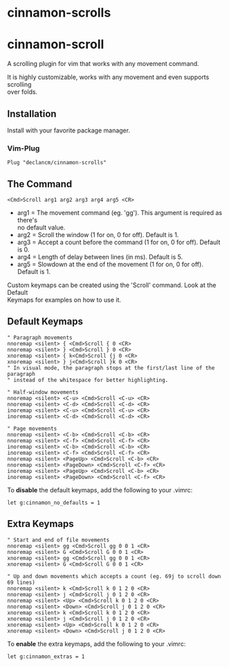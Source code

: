 # cinnamon-scrolls
# cinnamon-scroll

A scrolling plugin for vim that works with any movement command.

It is highly customizable, works with any movement and even supports scrolling\
over folds.

## Installation

Install with your favorite package manager.

### Vim-Plug

```vim
Plug "declancm/cinnamon-scrolls"
```

## The Command

```vim
<Cmd>Scroll arg1 arg2 arg3 arg4 arg5 <CR>
```

* arg1 = The movement command (eg. 'gg'). This argument is required as there's\
  no default value.
* arg2 = Scroll the window (1 for on, 0 for off). Default is 1.
* arg3 = Accept a count before the command (1 for on, 0 for off). Default is 0.
* arg4 = Length of delay between lines (in ms). Default is 5.
* arg5 = Slowdown at the end of the movement (1 for on, 0 for off). Default is 1.

Custom keymaps can be created using the 'Scroll' command. Look at the Default\
Keymaps for examples on how to use it.

## Default Keymaps

```vim
" Paragraph movements
nnoremap <silent> { <Cmd>Scroll { 0 <CR>
nnoremap <silent> } <Cmd>Scroll } 0 <CR>
xnoremap <silent> { k<Cmd>Scroll {j 0 <CR>
xnoremap <silent> } j<Cmd>Scroll }k 0 <CR>
" In visual mode, the paragraph stops at the first/last line of the paragraph
" instead of the whitespace for better highlighting.

" Half-window movements
nnoremap <silent> <C-u> <Cmd>Scroll <C-u> <CR>
nnoremap <silent> <C-d> <Cmd>Scroll <C-d> <CR>
inoremap <silent> <C-u> <Cmd>Scroll <C-u> <CR>
inoremap <silent> <C-d> <Cmd>Scroll <C-d> <CR>

" Page movements
nnoremap <silent> <C-b> <Cmd>Scroll <C-b> <CR>
nnoremap <silent> <C-f> <Cmd>Scroll <C-f> <CR>
inoremap <silent> <C-b> <Cmd>Scroll <C-b> <CR>
inoremap <silent> <C-f> <Cmd>Scroll <C-f> <CR>
nnoremap <silent> <PageUp> <Cmd>Scroll <C-b> <CR>
nnoremap <silent> <PageDown> <Cmd>Scroll <C-f> <CR>
inoremap <silent> <PageUp> <Cmd>Scroll <C-b> <CR>
inoremap <silent> <PageDown> <Cmd>Scroll <C-f> <CR>
```

To **disable** the default keymaps, add the following to your .vimrc:

```vim
let g:cinnamon_no_defaults = 1
```

## Extra Keymaps

```vim
" Start and end of file movements
nnoremap <silent> gg <Cmd>Scroll gg 0 0 1 <CR>
nnoremap <silent> G <Cmd>Scroll G 0 0 1 <CR>
xnoremap <silent> gg <Cmd>Scroll gg 0 0 1 <CR>
xnoremap <silent> G <Cmd>Scroll G 0 0 1 <CR>

" Up and down movements which accepts a count (eg. 69j to scroll down 69 lines)
nnoremap <silent> k <Cmd>Scroll k 0 1 2 0 <CR>
nnoremap <silent> j <Cmd>Scroll j 0 1 2 0 <CR>
nnoremap <silent> <Up> <Cmd>Scroll k 0 1 2 0 <CR>
nnoremap <silent> <Down> <Cmd>Scroll j 0 1 2 0 <CR>
xnoremap <silent> k <Cmd>Scroll k 0 1 2 0 <CR>
xnoremap <silent> j <Cmd>Scroll j 0 1 2 0 <CR>
xnoremap <silent> <Up> <Cmd>Scroll k 0 1 2 0 <CR>
xnoremap <silent> <Down> <Cmd>Scroll j 0 1 2 0 <CR>
```

To **enable** the extra keymaps, add the following to your .vimrc:

```vim
let g:cinnamon_extras = 1
```
